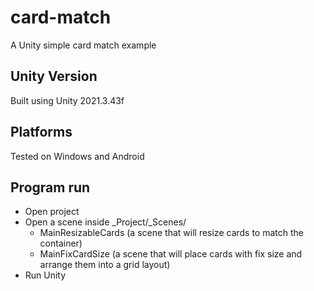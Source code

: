 # card-match
A Unity simple card match example

## Unity Version
Built using Unity 2021.3.43f

## Platforms
Tested on Windows and Android

## Program run
* Open project
* Open a scene inside _Project/_Scenes/
  * MainResizableCards (a scene that will resize cards to match the container)
  * MainFixCardSize (a scene that will place cards with fix size and arrange them into a grid layout)
* Run Unity

